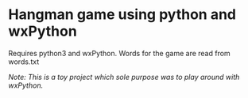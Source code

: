 # Hangman game using python and wxPython 

Requires python3 and wxPython.
Words for the game are read from words.txt

*Note: This is a toy project which sole purpose was to play around with wxPython.*
